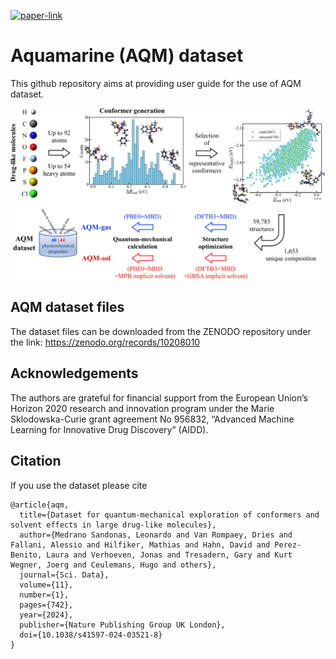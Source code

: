 [![paper-link](https://img.shields.io/badge/paper-Sci.Data-red.svg?style=flat-squar)](https://www.nature.com/articles/s41597-024-03521-8)

# Aquamarine (AQM) dataset
This github repository aims at providing user guide for the use of AQM dataset.

![Generation procedure](Extra/scheme.png)

## AQM dataset files
The dataset files can be downloaded from the ZENODO repository under the link: https://zenodo.org/records/10208010

## Acknowledgements
The authors are grateful for financial support from the European Union’s Horizon 2020 research and innovation program under the Marie Sklodowska-Curie grant agreement No 956832, “Advanced Machine Learning for Innovative Drug Discovery” (AIDD). 

## Citation
If you use the dataset please cite
```
@article{aqm,
  title={Dataset for quantum-mechanical exploration of conformers and solvent effects in large drug-like molecules},
  author={Medrano Sandonas, Leonardo and Van Rompaey, Dries and Fallani, Alessio and Hilfiker, Mathias and Hahn, David and Perez-Benito, Laura and Verhoeven, Jonas and Tresadern, Gary and Kurt Wegner, Joerg and Ceulemans, Hugo and others},
  journal={Sci. Data},
  volume={11},
  number={1},
  pages={742},
  year={2024},
  publisher={Nature Publishing Group UK London},
  doi={10.1038/s41597-024-03521-8}
}
```

